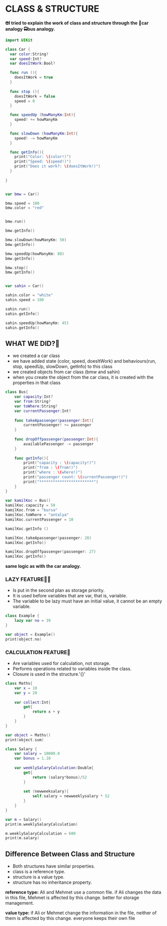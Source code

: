 # CLASS & STRUCTURE

**🤓I tried to explain the work of class and structure through the 🚗car analogy 🚍bus analogy.**

```swift
import UIKit

class Car {             
  var color:String?    
  var speed:Int?
  var doesItWork:Bool?

  func run (){
    doesItWork = true
  }
  
  func stop (){
    doesItWork = false 
    speed = 0
  }

  func speedUp (howManyKm:Int){
    speed! += howManyKm
  }

  func slowDown (howManyKm:Int){
    speed! -= howManyKm
  }

  func getInfo(){
    print("Color: \(color!)")    
    print("Speed: \(speed!)")
    print("Does it work?: \(doesItWork!)")
  }
  
}


var bmw = Car()        

bmw.speed = 180
bmw.color = "red"


bmw.run()

bmw.getInfo()

bmw.slowDown(howManyKm: 50)
bmw.getInfo()

bmw.speedUp(howManyKm: 80)
bmw.getInfo()

bmw.stop()
bmw.getInfo()


var sahin = Car()

sahin.color = "white"
sahin.speed = 100

sahin.run()
sahin.getInfo()

sahin.speedUp(howManyKm: 45)
sahin.getInfo()
```
## WHAT WE DID?🤔
- we created a car class
- we have added state (color, speed, doesItWork) and behaviours(run, stop, speedUp, slowDown, getInfo) to this class 
- we created objects from car class (bmw and sahin)
- when you create the object from the car class, it is created with the properties in that class 



```swift
class Bus{
    var capacity:Int?
    var from:String?
    var toWhere:String?
    var currentPassenger:Int?
    
    func takeApassenger(passenger:Int){
        currentPassenger! += passenger
    }
    
    func dropOffpassenger(passenger:Int){
        availablePassenger -= passenger
    }
    
    func getInfo(){
        print("capacity : \(capacity!)")
        print("from : \(from!)")
        print("where : \(where!)")
        print("passenger count: \(currentPassenger!)")
        print("************************")
    }
}
 
var kamilKoc = Bus()
kamilKoc.capacity = 50
kamilKoc.from = "bursa"
kamilKoc.toWhere = "antalya"
kamilKoc.currentPassenger = 10

kamilKoc.getInfo ()

kamilKoc.takeApassenger(passenger: 28)
kamilKoc.getInfo()

kamilKoc.dropOffpassenger(passenger: 27)
kamilKoc.getInfo()
```
**same logic as with the car analogy.**

### LAZY FEATURE🦥🦥

- Is put in the second plan as storage priority.
- It is used before variables that are var, that is, variable.
- The variable to be lazy must have an initial value, it cannot be an empty variable.

```swift
class Example {
    lazy var no = 39
}

var object = Example()
print(object.no)
```

### CALCULATION FEATURE🧮

- Are variables used for calculation, not storage.  
- Performs operations related to variables inside the class.  
- Closure is used in the structure.'{}' 

```swift
class Maths{
    var x = 10
    var y = 20
    
    var collect:Int{
        get{
            return x + y
        }
    }
}

var object = Maths()
print(object.sum)

class Salary {
    var salary = 10000.0
    var bonus = 1.10
    
    var weeklySalaryCalculation:Double{
        get{
            return (salary*bonus)/52
        }
        
        set (newweeksalary){
            self.salary = newweeklysalary * 52
        }
    }
}

var m = Salary()
print(m.weeklySalaryCalculation)

m.weeklySalaryCalculation = 600
print(m.salary)

```

## Difference Between Class and Structure

- Both structures have similar properties.
- class is a reference type.
- structure is a value type.
- structure has no inheritance property.

**reference type:** Ali and Mehmet use a common file. if Ali changes the data in this file, Mehmet is affected by this change.
better for storage management.

**value type:** if Ali or Mehmet change the information in the file, neither of them is affected by this change. everyone keeps their own file 

